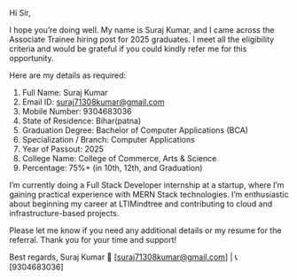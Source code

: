 
<!-- refferal message for employee at LTDMindtree -->

Hi Sir,

I hope you’re doing well. My name is Suraj Kumar, and I came across the Associate Trainee hiring post for 2025 graduates. I meet all the eligibility criteria and would be grateful if you could kindly refer me for this opportunity.

Here are my details as required:

1. Full Name: Suraj Kumar
2. Email ID: suraj71308kumar@gmail.com
3. Mobile Number: 9304683036
4. State of Residence: Bihar(patna)
5. Graduation Degree: Bachelor of Computer Applications (BCA)
6. Specialization / Branch: Computer Applications
7. Year of Passout: 2025
8. College Name: College of Commerce, Arts & Science
9. Percentage: 75%+ (in 10th, 12th, and Graduation)

I’m currently doing a Full Stack Developer internship at a startup, where I’m gaining practical experience with MERN Stack technologies. I’m enthusiastic about beginning my career at LTIMindtree and contributing to cloud and infrastructure-based projects.

Please let me know if you need any additional details or my resume for the referral.
Thank you for your time and support!

Best regards,
Suraj Kumar
📧 [suraj71308kumar@gmail.com] | 📞 [9304683036]